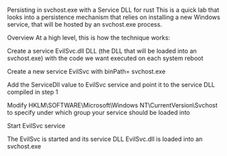 Persisting in svchost.exe with a Service DLL for rust
This is a quick lab that looks into a persistence mechanism that relies on installing a new Windows service, that will be hosted by an svchost.exe process.

Overview
At a high level, this is how the technique works:

Create a service EvilSvc.dll DLL (the DLL that will be loaded into an svchost.exe) with the code we want executed on each system reboot

Create a new service EvilSvc with binPath= svchost.exe

Add the ServiceDll value to EvilSvc service and point it to the service DLL compiled in step 1

Modify HKLM\SOFTWARE\Microsoft\Windows NT\CurrentVersion\Svchost to specify under which group your service should be loaded into

Start EvilSvc service

The EvilSvc is started and its service DLL EvilSvc.dll is loaded into an svchost.exe
